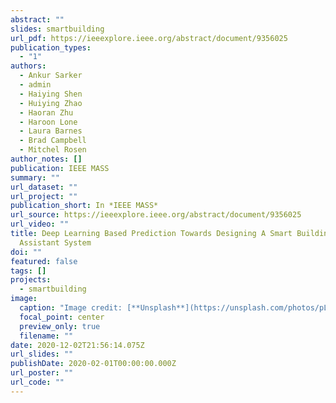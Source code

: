 ```yaml
---
abstract: ""
slides: smartbuilding
url_pdf: https://ieeexplore.ieee.org/abstract/document/9356025
publication_types:
  - "1"
authors:
  - Ankur Sarker
  - admin
  - Haiying Shen
  - Huiying Zhao
  - Haoran Zhu
  - Haroon Lone
  - Laura Barnes
  - Brad Campbell
  - Mitchel Rosen
author_notes: []
publication: IEEE MASS
summary: ""
url_dataset: ""
url_project: ""
publication_short: In *IEEE MASS*
url_source: https://ieeexplore.ieee.org/abstract/document/9356025
url_video: ""
title: Deep Learning Based Prediction Towards Designing A Smart Building
  Assistant System
doi: ""
featured: false
tags: []
projects:
  - smartbuilding
image:
  caption: "Image credit: [**Unsplash**](https://unsplash.com/photos/pLCdAaMFLTE)"
  focal_point: center
  preview_only: true
  filename: ""
date: 2020-12-02T21:56:14.075Z
url_slides: ""
publishDate: 2020-02-01T00:00:00.000Z
url_poster: ""
url_code: ""
---
```

